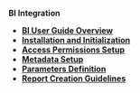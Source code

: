 <strong>BI Integration<strong>
        

<ul>
	<li><a href="/articles/38_bi_integration/00_BI_Overview.md">BI User Guide Overview</a></li>
	<li><a href="/articles/38_bi_integration/01_Installation.md">Installation and Initialization</a></li>
	<li><a href="/articles/38_bi_integration/02_Permissions_Setup.md">Access Permissions Setup</a></li>
	<li><a href="/articles/38_bi_integration/03_Metadata_Setup.md">Metadata Setup</a></li>	
	<li><a href="/articles/38_bi_integration/04_parameters.md">Parameters Definition</a></li>
	<li><a href="/articles/38_bi_integration/05_report_creation_guidelines.md">Report Creation Guidelines</a></li>		
</ul>
